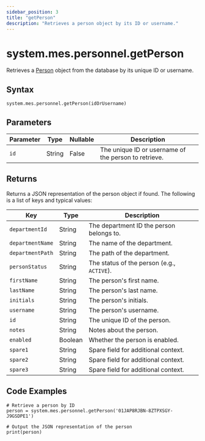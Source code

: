 ```yaml
---
sidebar_position: 3
title: "getPerson"
description: "Retrieves a person object by its ID or username."
---
```


# system.mes.personnel.getPerson

Retrieves a [Person](../../data-model/personnel-model/personnel) object from the database by its unique ID or username.

## Syntax

```
system.mes.personnel.getPerson(idOrUsername)
```

## Parameters

| Parameter | Type   | Nullable | Description                                          |
| --------- | ------ | -------- |------------------------------------------------------|
| `id`      | String | False    | The unique ID or username of the person to retrieve. |

## Returns

Returns a JSON representation of the person object if found. The following is a list of keys and typical values:

| Key            | Type    | Description                                 |
| -------------- | ------- | ------------------------------------------- |
| `departmentId` | String  | The department ID the person belongs to.    |
| `departmentName` | String | The name of the department.                 |
| `departmentPath` | String | The path of the department.                 |
| `personStatus` | String  | The status of the person (e.g., `ACTIVE`).  |
| `firstName`    | String  | The person's first name.                    |
| `lastName`     | String  | The person's last name.                     |
| `initials`     | String  | The person's initials.                      |
| `username`     | String  | The person's username.                      |
| `id`           | String  | The unique ID of the person.                |
| `notes`        | String  | Notes about the person.                     |
| `enabled`      | Boolean | Whether the person is enabled.              |
| `spare1`       | String  | Spare field for additional context.         |
| `spare2`       | String  | Spare field for additional context.         |
| `spare3`       | String  | Spare field for additional context.         |

## Code Examples

```
# Retrieve a person by ID
person = system.mes.personnel.getPerson('01JAP8RJBN-8ZTPXSGY-J9GSDPE1')

# Output the JSON representation of the person
print(person)
```